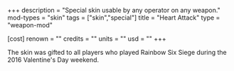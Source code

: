 +++
description = "Special skin usable by any operator on any weapon."
mod-types = "skin"
tags = ["skin","special"]
title = "Heart Attack"
type = "weapon-mod"

[cost]
  renown = ""
  credits = ""
  units = ""
  usd = ""
+++

The skin was gifted to all players who played Rainbow Six Siege during the 2016 Valentine's Day weekend.
